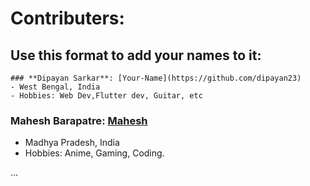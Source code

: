 # Contributers:
## Use this format to add your names to it:
```
### **Dipayan Sarkar**: [Your-Name](https://github.com/dipayan23)
- West Bengal, India
- Hobbies: Web Dev,Flutter dev, Guitar, etc
```
### **Mahesh Barapatre**: [Mahesh](https://github.com/mahesh-barapatre)
- Madhya Pradesh, India
- Hobbies: Anime, Gaming, Coding.

...


